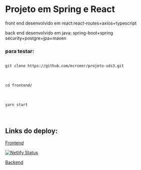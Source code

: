 <h1>Projeto em Spring e React</h1>

<p>front end desenvolvido em react:react-routes+axios+typescript</p>

<p>back end desenvolvido em java:
spring-boot+spring security+postgre+jpa+maven</p>


<h3>para testar:</h3>
<code>
git clone https://github.com/ecrseer/projeto-sds3.git
</code><br/><br/>
<code>
cd frontend/
</code><br/><br/>
<code>
yarn start
</code><br/><br/>

<h2>Links do deploy:</h2>
<a href="https://gabriel-justino-dsvendas.netlify.app">
Frontend</a><br/>

[![Netlify Status](https://api.netlify.com/api/v1/badges/6e914283-d35a-4d94-8574-fcc6ea44beb9/deploy-status)](https://app.netlify.com/sites/gabriel-justino-dsvendas/deploys)

<a href="https://gabriel-justino-dsvendas.netlify.app">
Backend</a>